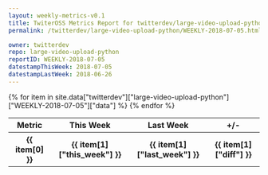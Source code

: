 ```yaml
---
layout: weekly-metrics-v0.1
title: TwiterOSS Metrics Report for twitterdev/large-video-upload-python | WEEKLY-2018-07-05 | 2018-07-05
permalink: /twitterdev/large-video-upload-python/WEEKLY-2018-07-05.html

owner: twitterdev
repo: large-video-upload-python
reportID: WEEKLY-2018-07-05
datestampThisWeek: 2018-07-05
datestampLastWeek: 2018-06-26
---
```


<table style="width: 100%">
    <tr>
        <th>Metric</th>
        <th>This Week</th>
        <th>Last Week</th>
        <th>+/-</th>
    </tr>
    {% for item in site.data["twitterdev"]["large-video-upload-python"]["WEEKLY-2018-07-05"]["data"] %}
    <tr>
        <th>{{ item[0] }}</th>
        <th>{{ item[1]["this_week"] }}</th>
        <th>{{ item[1]["last_week"] }}</th>
        <th>{{ item[1]["diff"] }}</th>
    </tr>
    {% endfor %}
</table>

